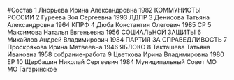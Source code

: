 #Состав
1 Лнорьева Ирина Александровна 1982 КОММУНИСТЫ РОССИИ
2 Гуреева Зоя Сергеевна 1993 ЛДПР
3 Денисова Татьяна Александровна 1964 КПРФ
4 Дюба Константин Олегович 1985 СР
5 Максимова Наталья Евгеньевна 1956 СОЦИАЛЬНОЙ ЗАЩИТЫ
6 Михайлов Андрей Владимирович 1984 ПАРТИЯ ЗА СПРАВЕДЛИВОСТЬ
7 Проскрякова Ирина Матвеевна 1946 ЯБЛОКО
8 Такташева Татьяна Ивановна 1958 собрание-работа
9 Цветкова Ирина Владимировна 1980 ЕР
10 Щербашин Николай Сергеевич 1984 Муниципальный Совет МО МО Гагаринское
